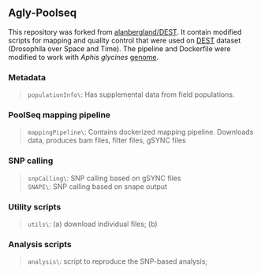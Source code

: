 ## Agly-Poolseq
This repository was forked from [alanbergland/DEST](https://github.com/alanbergland/DEST). It contain modified scripts for mapping and quality control that were used on [DEST](https://www.biorxiv.org/content/10.1101/2021.02.01.428994v3) dataset (Drosophila over Space and Time). The pipeline and Dockerfile were modified to work with _Aphis glycines_ [genome](https://academic.oup.com/g3journal/article/10/3/899/6026189).

### Metadata
  > `populationInfo\`: Has supplemental data from field populations.

### PoolSeq mapping pipeline
  > `mappingPipeline\`: Contains dockerized mapping pipeline. Downloads data, produces bam files, filter files, gSYNC files

### SNP calling
  > `snpCalling\`: SNP calling based on gSYNC files </br>
  > `SNAPE\`: SNP calling based on snape output

### Utility scripts
  > `utils\`: (a) download individual files; (b)

### Analysis scripts
> `analysis\`: script to reproduce the SNP-based analysis;
